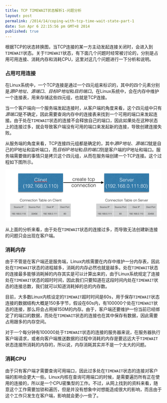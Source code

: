 ```yaml
---
title: TCP TIMEWAIT状态解析1-问题分析
layout: post
permalink: /2014/14/coping-with-tcp-time-wait-state-part-1
date: Sun Apr 6 22:15:56 pm GMT+8 2014
published: true
---
```

根据TCP的状态转换图，当TCP连接的某一方主动发起连接关闭时，会进入到`TIMEWAIT`状态。关于`TIMEWAIT`状态，有下面几个问题时经常被讨论的，分别是占用可用连接、消耗内存和消耗CPU，这里对这几个问题进行一下分析和说明。

### 占用可用连接
在Linux系统中，一个TCP连接是通过一个四元组来标识的，其中的四个元素分别是*源IP地址*、*源端口*、*目标IP地址*和*目的端口*。在Linux系统中，会在内存中维护一个连接表，用来存储这些四元组，也就是TCP连接。

当一个客户端向一个服务端发起连接时，从客户端的角度来看，这个四元组中只有*源端口*是不确定，因此需要查询内存中的连接表来找到一个可用的端口来发起连接。由于处在`TIMEWAIT`状态的连接不会释放自己的端口，因此如果处在这种状态上的连接过多，就会导致客户端没有可用的端口来发起新的连接，导致创建连接失败。

从服务端的角度来看，TCP连接四元组都是确定的，其中*源IP地址*、*源端口*就是自己的IP地址和监听端口，而*目标IP地址*和*目的端口*则是客户端的IP地址和端口。服务端需要做的事情只是拷贝这个四元组，从而在服务端创建一个TCP连接。这个过程如下图所示。

![tcp_create_connection](/images/2014-04/tcp-create-connection.png)

从上面的分析来看，由于处在`TIMEWAIT`状态的连接过多，而导致无法创建新连接的问题只会出现在客户端。

### 消耗内存
由于不管是在客户端还是服务端，Linux内核需要在内存中维护一分内存表，因此处在`TIMEWAIT`状态的进程越多，消耗的内存必然也就是越多。处在`TIMEWAIT`状态的连接最多能够消耗掉的内存其实是可以计算出来的，由于Linux系统规定了连接处在`TIMEWAIT`状态的超时时间，因此我们只要知道在这段时间内处在`TIMEWAIT`状态的连接总数，我们就可以知道消耗掉的总的内存数。

目前，大多数Linux内核设定的`TIMEWAIT`超时时间是60s，用于保存`TIMEWAIT`状态连接的数据结构大概是150多字节，假设在60s内，有100000个处在`TIMEWAIT`状态的连接，那么将会占用掉150M的内存。由于，客户端还要维护一份当前已经绑定了的端口的数据，而处在`TIMEWAIT`状态的连接也在其中保存有数据，因此需要占用跟多的内存空间。

对于一个每分钟有100000处于`TIMEWAIT`状态的连接的服务器来说，在服务器执行客户端请求，或者向客户端推送数据的过程中消耗的内存是要远远大于`TIMEWAIT`状态连接所消耗的内存的，所以说，内存消耗其实并不是一个太大的问题。

### 消耗CPU
由于只有客户端才需要查询可用端口，因此过多处在`TIMEWAIT`状态的连接对客户端的影响会更大一些。Linux内核在查询可用端口的时候，是需要遍历所有正在使用的连接的，所以是一个CPU密集型的工作。不过，从网上找到的资料来看，随意这个工作需要加锁和遍历，但是并没有想象中对想能造成很大的影响，而且由于这个工作只发生在客户端，影响就会更小一些了。